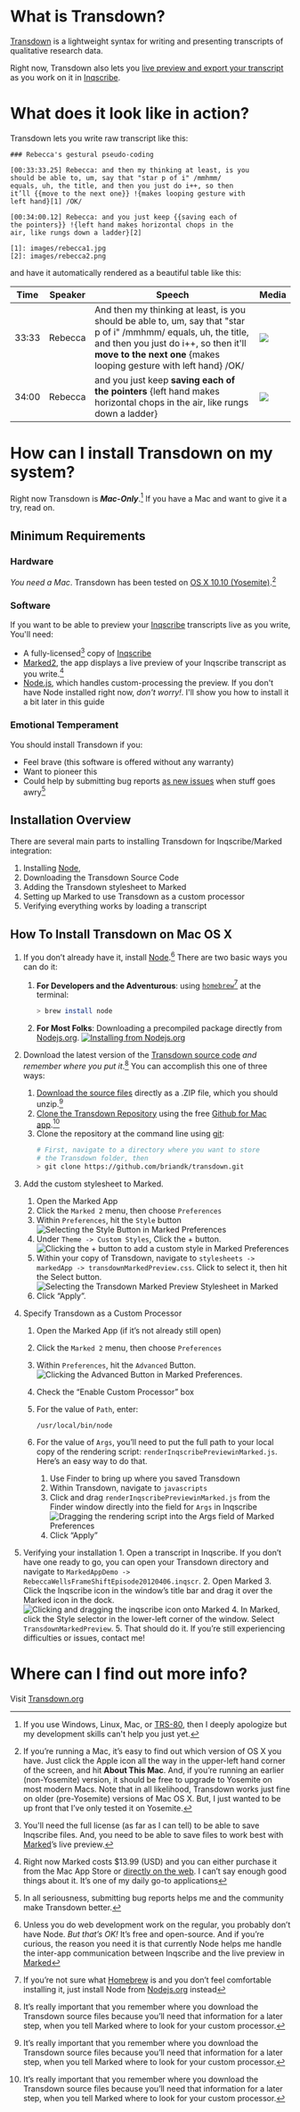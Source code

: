 # What is Transdown?

[Transdown][1] is a lightweight syntax for writing and presenting transcripts of qualitative research data.

Right now, Transdown also lets you [live preview and export your transcript][7] as you work on it in [Inqscribe][4]. 

# What does it look like in action?

Transdown lets you write raw transcript like this:

    ### Rebecca's gestural pseudo-coding    

    [00:33:33.25] Rebecca: and then my thinking at least, is you
    should be able to, um, say that "star p of i" /mmhmm/
    equals, uh, the title, and then you just do i++, so then
    it’ll {{move to the next one}} !{makes looping gesture with
    left hand}[1] /OK/

    [00:34:00.12] Rebecca: and you just keep {{saving each of
    the pointers}} !{left hand makes horizontal chops in the
    air, like rungs down a ladder}[2]

    [1]: images/rebecca1.jpg 
    [2]: images/rebecca2.png

and have it automatically rendered as a beautiful table like this:

<table class="table table-striped transdown-output">
<thead>
<tr>
  <th>Time</th>
  <th>Speaker</th>
  <th>Speech</th>
  <th>Media</th>
</tr>
</thead>

<tbody>
<tr>
  <td class="time">33:33</td>
  <td class="speaker-name">Rebecca</td>
  <td class="speech">And then my thinking at least, is you should be able to, um, say that "star p of i" <span class="speech-interruption">/mmhmm/</span> equals, uh, the title, and then you just do i++, so then it'll <strong>move to the next one</strong> {makes looping gesture with left hand} <span class="speech-interruption">/OK/</span></td>
  <td>
    <img class="accompanying-media"
         src="images/rebecca1.jpg">
  </td>
</tr>
<tr>
  <td class="time">34:00</td>
  <td class="speaker-name">Rebecca</td>
  <td class="speech">and you just keep <strong>saving each of the pointers</strong> {left hand makes horizontal chops in the air, like rungs down a ladder}</td>
  <td>
    <img class="accompanying-media"
         src="images/rebecca2.png">
  </td>
</tr>
</tbody>
</table>

# How can I install Transdown on my system?

Right now Transdown is ***Mac-Only***.[^a] If you have a Mac and want to give it a try, read on.

## Minimum Requirements

### Hardware

*You need a Mac*. Transdown has been tested on [OS X 10.10 (Yosemite)][6].[^b]

### Software

If you want to be able to preview your [Inqscribe][4] transcripts live as you write, You'll need:

- A fully-licensed[^c] copy of [Inqscribe][4]
- [Marked2][5], the app displays a live preview of your Inqscribe transcript as you write.[^d]
- [Node.js][8], which handles custom-processing the preview. If you don't have Node installed right now, *don't worry!*. I'll show you how to install it a bit later in this guide

### Emotional Temperament

You should install Transdown if you:

- Feel brave (this software is offered without any warranty)
- Want to pioneer this
- Could help by submitting bug reports [as new issues][3] when stuff goes awry[^e]

## Installation Overview

There are several main parts to installing Transdown for Inqscribe/Marked integration:

1. Installing [Node][8],
2. Downloading the Transdown Source Code
3. Adding the Transdown stylesheet to Marked
4. Setting up Marked to use Transdown as a custom processor
5. Verifying everything works by loading a transcript

## How To Install Transdown on Mac OS X

1. If you don’t already have it, install [Node][8].[^g] There are two basic ways you can do it:
	1. **For Developers and the Adventurous**: using [`homebrew`](http://brew.sh/)[^h] at the terminal:
		```bash
		> brew install node
		```

	2. **For Most Folks**: Downloading a precompiled package directly from [Nodejs.org][8]. [![Installing from Nodejs.org](http://f.cl.ly/items/1E1X1F0q1y0I2C0W2a3f/Node_js.png)][8]
2. Download the latest version of the [Transdown source code][13] *and remember where you put it*.[^f] You can accomplish this one of three ways:
	1. [Download the source files][11] directly as a .ZIP file, which you should unzip.[^f]
	2. [Clone the Transdown Repository][10] using the free [Github for Mac app][9].[^f]
	3. Clone the repository at the command line using [git][12]:
		```bash
		# First, navigate to a directory where you want to store
		# the Transdown folder, then
		> git clone https://github.com/briandk/transdown.git
		```

3. Add the custom stylesheet to Marked. 
	1. Open the Marked App
	2. Click the `Marked 2` menu, then choose `Preferences`
	3. Within `Preferences`, hit the `Style` button ![Selecting the Style Button in Marked Preferences](http://f.cl.ly/items/2a0I2j1e2Z2d023s2z23/Style.png)
	4. Under `Theme -> Custom Styles`, Click the + button. ![Clicking the + button to add a custom style in Marked Preferences](http://f.cl.ly/items/2K1j2w0W3T1Y3f320i29/Style.png)
	5. Within your copy of Transdown, navigate to `stylesheets -> markedApp -> transdownMarkedPreview.css`. Click to select it, then hit the Select button. ![Selecting the Transdown Marked Preview Stylesheet in Marked](http://f.cl.ly/items/0G3E3Y1n061Q2M45332u/Open.png)
	6. Click “Apply”. 
4. Specify Transdown as a Custom Processor
	 1. Open the Marked App (if it’s not already still open)
	 2. Click the `Marked 2` menu, then choose `Preferences`
	 3. Within `Preferences`, hit the `Advanced` Button. ![Clicking the Advanced Button in Marked Preferences.](http://f.cl.ly/items/2U2U2t1Z0k1L2R3A1s3p/Advanced.png)
	 4. Check the “Enable Custom Processor” box
	 5. For the value of `Path`, enter:
		```
		/usr/local/bin/node
		```

	 6. For the value of `Args`, you’ll need to put the full path to your local copy of the rendering script:  `renderInqscribePreviewinMarked.js`. Here’s an easy way to do that.
		1. Use Finder to bring up where you saved Transdown
		2. Within Transdown, navigate to `javascripts`
		3. Click and drag `renderInqscribePreviewinMarked.js` from the Finder window directly into the field for `Args` in Inqscribe ![Dragging the rendering script into the Args field of Marked Preferences](http://f.cl.ly/items/0E3a3c43392R0m2i3J0F/Screenshot_2_19_15__9_33_PM.png)
		4. Click “Apply”
5. Verifying your installation
		1. Open a transcript in Inqscribe. If you don’t have one ready to go, you can open your Transdown directory and navigate to `MarkedAppDemo -> RebeccaWellsFrameShiftEpisode20120406.inqscr`.
		2. Open Marked
		3. Click the Inqscribe icon in the window’s title bar and drag it over the Marked icon in the dock. ![Clicking and dragging the inqscribe icon onto Marked](http://f.cl.ly/items/1j0A2A1V1k112R301N2L/Screenshot_2_19_15__9_38_PM.png)
		4. In Marked, click the Style selector in the lower-left corner of the window. Select `TransdownMarkedPreview`.
		5. That should do it. If you’re still experiencing difficulties or issues, contact me!


# Where can I find out more info?

Visit [Transdown.org][1]

[1]: http://transdown.org
[2]: http://en.wikipedia.org/wiki/TRS-80
[3]: https://github.com/briandk/transdown/issues
[4]: http://www.inqscribe.com/
[5]: http://marked2app.com/
[6]: http://www.apple.com/osx/
[7]: http://transdown.org/videos.html
[8]: http://nodejs.org
[9]: https://mac.github.com/
[10]: github-mac://openRepo/https://github.com/briandk/transdown
[11]: https://github.com/briandk/transdown/archive/master.zip
[12]: http://git-scm.com/
[13]: https://github.com/briandk/transdown

[^a]: If you use Windows, Linux, Mac, or [TRS-80][2], then I deeply apologize but my development skills can't help you just yet. 
[^b]: If you’re running a Mac, it’s easy to find out which version of OS X you have. Just click the Apple icon all the way in the upper-left hand corner of the screen, and hit **About This Mac**. And, if you’re running an earlier (non-Yosemite) version, it should be free to upgrade to Yosemite on most modern Macs. Note that in all likelihood, Transdown works just fine on older (pre-Yosemite) versions of Mac OS X. But, I just wanted to be up front that I’ve only tested it on Yosemite.
[^c]: You'll need the full license (as far as I can tell) to be able to save Inqscribe files. And, you need to be able to save files to work best with [Marked][5]’s live preview.
[^d]: Right now Marked costs $13.99 (USD) and you can either purchase it from the Mac App Store or [directly on the web][5]. I can’t say enough good things about it. It’s one of my daily go-to applications
[^e]: In all seriousness, submitting bug reports helps me and the community make Transdown better.
[^f]: It’s really important that you remember where you download the Transdown source files because you’ll need that information for a later step, when you tell Marked where to look for your custom processor.
[^g]: Unless you do web development work on the regular, you probably don’t have Node. *But that’s OK!* It’s free and open-source. And if you’re curious, the reason you need it is that currently Node helps me handle the inter-app communication between Inqscribe and the live preview in [Marked][5]
[^h]: If you’re not sure what [Homebrew](http://brew.sh/) is and you don’t feel comfortable installing it, just install Node from [Nodejs.org][8] instead
